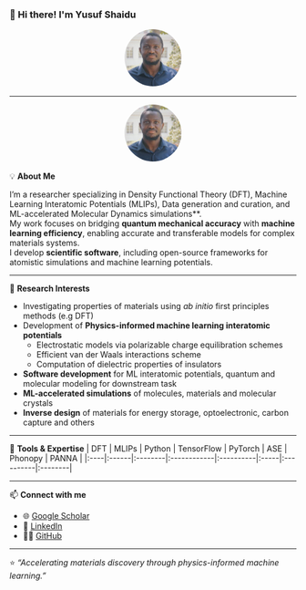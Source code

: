### 👋 Hi there! I'm **Yusuf Shaidu**

<p align="center">
  <img src="https://github.com/yusufshaidu/yusufshaidu.github.io/blob/main/likedin_picture.jpeg" width="100" style="border-radius: 50%;" alt="Yusuf Shaidu">
</p>

---

<p align="center">
  <img src="https://raw.githubusercontent.com/yusufshaidu/yusufshaidu.github.io/main/likedin_picture.jpeg" width="100" style="border-radius: 50%;" alt="Yusuf Shaidu">
</p>

💡 **About Me**

I’m a researcher specializing in Density Functional Theory (DFT), Machine Learning Interatomic Potentials (MLIPs), Data generation and curation, and ML-accelerated Molecular Dynamics simulations**.  
My work focuses on bridging **quantum mechanical accuracy** with **machine learning efficiency**, enabling accurate and transferable models for complex materials systems.  
I develop **scientific software**, including open-source frameworks for atomistic simulations and machine learning potentials.

---

🧠 **Research Interests**
- Investigating properties of materials using _ab initio_ first principles methods (e.g DFT)
- Development of **Physics-informed machine learning interatomic potentials**
  - Electrostatic models via polarizable charge equilibration schemes
  - Efficient van der Waals interactions scheme
  - Computation of dielectric properties of insulators
- **Software development** for ML interatomic potentials, quantum and molecular modeling for downstream task
- **ML-accelerated simulations** of molecules, materials and molecular crystals
- **Inverse design** of materials for energy storage, optoelectronic, carbon capture and others


---

🧩 **Tools & Expertise**
| DFT | MLIPs | Python | TensorFlow | PyTorch | ASE | Phonopy | PANNA |
|:----|:------|:--------|:------------|:----------|:-----|:----------|:--------|

---

📫 **Connect with me**
- 🌐 [Google Scholar](https://scholar.google.com/citations?user=nmKIMX0AAAAJ&hl=en)
- 💼 [LinkedIn](https://www.linkedin.com/in/yusuf-shaidu-73b170a2)
- 🧑‍💻 [GitHub](https://github.com/yusufshaidu)

---

⭐ _“Accelerating materials discovery through physics-informed machine learning.”_
